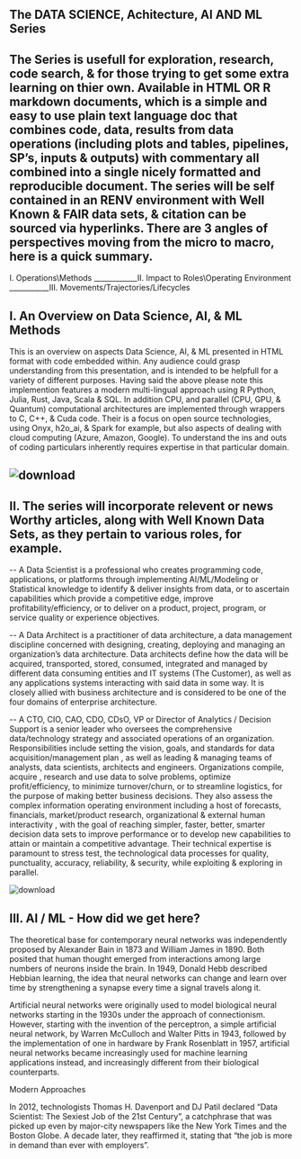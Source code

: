 ## The DATA SCIENCE, Achitecture, AI AND ML Series

## The Series is usefull for exploration, research, code search, & for those trying to get some extra learning on thier own. Available in HTML OR R markdown documents, which is  a simple and easy to use plain text language doc that combines code, data, results from data operations (including plots and tables, pipelines, SP’s, inputs & outputs) with commentary all combined into a single nicely formatted and reproducible document. The series will be self contained in an RENV environment with Well Known & FAIR data sets, & citation can be sourced via hyperlinks. There are 3 angles of perspectives moving from the micro to macro, here is a quick summary.

I. Operations\Methods ____________II. Impact to Roles\Operating Environment ___________III. Movements/Trajectories/Lifecycles 

## I. An Overview on Data Science, AI, & ML Methods
This is an overview on aspects Data Science, AI, & ML presented in HTML format with code embedded within. Any audience could grasp understanding from this presentation, and is intended to be helpfull for a variety of different purposes. Having said the above please note this implemention features a modern multi-lingual approach using R Python, Julia, Rust, Java, Scala & SQL. In addition CPU, and parallel (CPU, GPU, & Quantum) computational architectures are implemented through wrappers to C, C++, & Cuda code. Their is a focus on open source technologies, using Onyx, h2o_ai, & Spark for example, but also aspects of dealing with cloud computing (Azure, Amazon, Google). To understand the ins and outs of coding particulars inherently requires expertise in that particular domain.

## ![download](https://github.com/user-attachments/assets/dac34868-4aab-4b93-97b0-2132b6f729c9)

## II. The series will incorporate relevent or news Worthy articles, along with Well Known Data Sets, as they pertain to various roles, for example.

-- A Data Scientist is a professional who creates programming code, applications, or platforms through implementing AI/ML/Modeling or Statistical knowledge to identify & deliver insights from data, or to ascertain capabilities which provide a competitive edge, improve profitability/efficiency, or to deliver on a product, project, program, or service quality or experience objectives. 

-- A Data Architect is a practitioner of data architecture, a data management discipline concerned with designing, creating, deploying and managing an organization’s data architecture. Data architects define how the data will be acquired, transported, stored, consumed, integrated and managed by different data consuming entities and IT systems (The Customer), as well as any applications systems interacting with said data in some way. It is closely allied with business architecture and is considered to be one of the four domains of enterprise architecture.

-- A CTO, CIO, CAO, CDO, CDsO, VP or Director of Analytics / Decision Support is a senior leader who oversees the comprehensive data/technology strategy and associated operations of an organization. Responsibilities include setting the vision, goals, and standards for data acquisition/management plan , as well as leading & managing teams of analysts, data scientists, architects and engineers. Organizations compile, acquire , research and use data to solve problems, optimize profit/efficiency, to minimize turnover/churn, or to streamline logistics, for the purpose of making better business decisions. They also assess the complex information operating environment including a host of forecasts, financials, market/product research, organizational & external human interactivity , with the goal of reaching simpler, faster, better, smarter decision data sets to improve performance or to develop new capabilities to attain or maintain a competitive advantage. Their technical expertise is paramount to stress test, the technological data processes for quality, punctuality, accuracy, reliability, & security, while exploiting & exploring in parallel.


![download](https://github.com/user-attachments/assets/68af0e04-b4c1-492c-8e98-4401c7a71513)

## III.  AI / ML - How did we get here?
The theoretical base for contemporary neural networks was independently proposed by Alexander Bain in 1873 and William James in 1890. Both posited that human thought emerged from interactions among large numbers of neurons inside the brain. In 1949, Donald Hebb described Hebbian learning, the idea that neural networks can change and learn over time by strengthening a synapse every time a signal travels along it.

Artificial neural networks were originally used to model biological neural networks starting in the 1930s under the approach of connectionism. However, starting with the invention of the perceptron, a simple artificial neural network, by Warren McCulloch and Walter Pitts in 1943, followed by the implementation of one in hardware by Frank Rosenblatt in 1957, artificial neural networks became increasingly used for machine learning applications instead, and increasingly different from their biological counterparts.

Modern Approaches

In 2012, technologists Thomas H. Davenport and DJ Patil declared “Data Scientist: The Sexiest Job of the 21st Century”, a catchphrase that was picked up even by major-city newspapers like the New York Times and the Boston Globe. A decade later, they reaffirmed it, stating that “the job is more in demand than ever with employers”.
